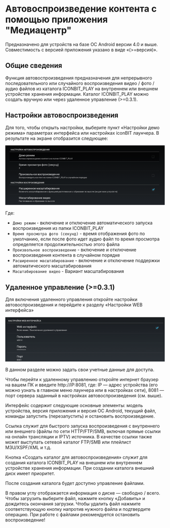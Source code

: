 # Автовоспроизведение контента с помощью приложения "Медиацентр"

Предназначено для устройств на базе ОС Android версии 4.0 и выше. Совместимость с версией приложения указано в виде «(>=версия)».

## Общие сведения

Функция автовоспроизведения предназначения для непрерывного последовательного или случайного воспроизведения видео / фото / аудио файлов из каталога ICONBIT_PLAY на внутреннем или внешнем устройстве хранения информации. Каталог ICONBIT_PLAY можно создать вручную или через удаленное управление (>=0.3.1).

## Настройки автовоспроизведения

Для того, чтобы открыть настройки, выберите пункт «Настройки демо режима» параметрах интерфейса или настройках iconBIT лаунчера. В результате на экране отобразится следующее:

![Настройки демо режима](images/demo_settings.png)

Где:

- `Демо режим` - включение и отключение автоматического запуска воспроизведения из папки ICONBIT_PLAY
- `Время просмотра фото (секунд)` - время отображения фото по умолчанию, если после фото идет аудио файл то время просмотра определяется продолжительностью этого файла
- `Произвольное воспроизведение` - включение и отключение воспроизведения контента в случайном порядке
- `Расширенное масштабирование` - включение и отключение поддержки автоматического масштабирования
- `Масштабирование видео` - Вариант масштабирования

## Удаленное управление (>=0.3.1)

Для включения удаленного управления откройте настройки автовоспроизведения и перейдите к разделу «Настройки WEB интерфейса»

![Настройки веб интерфейса](images/demo_web.png)

В данном разделе можно задать свои учетные данные для доступа.

Чтобы перейти к удаленному управлению откройте интернет браузер на вашем ПК и введите http://IP:8081, где: IP — адрес устройства (его можно узнать в главном меню лаунчера или в настройках сети), 8081 — порт сервера заданный в настройках автовоспроизведения (см. выше).

Интерфейс содержит следующие основные элементы: модель устройства, версия приложения и версия ОС Android, текущий файл, команды запустить (перезапустить) и остановить воспроизведение.

Ссылка служит для быстрого запуска воспроизведения с внутреннего или внешнего (файлы по сети HTTP/FTP/SMB, включая прямые ссылки на онлайн трансляции и IPTV) источника. В качестве ссылки также может выступать сетевой каталог FTP/SMB или плейлист M3U/XSPF/XML и т.д.

Кнопка «Создать каталог для автовоспроизведения» служит для создания каталога ICONBIT_PLAY на внешнем или внутреннем устройстве хранения информации. При создании каталога внешний диск имеет приоритет.

После создания каталога будет доступно управление файлами.


В правом углу отображается информация о диске — свободно / всего.
Чтобы загрузить  выберите файл, нажмите кнопку «Добавить» и дождитесь окончания загрузки.
Чтобы удалить файл нажмите соответствующую  кнопку напротив нужного файла и подтвердите операцию.
При работе с файлами рекомендуется остановить воспроизведение!
